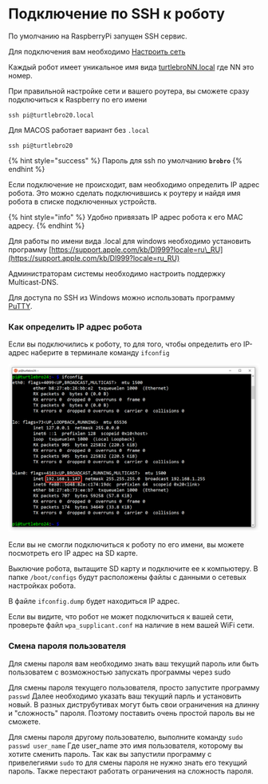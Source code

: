 # Подключение по SSH к роботу

По умолчанию на RaspberryPi запущен SSH сервис.

Для подключения вам необходимо [Настроить сеть](networking.md)

Каждый робот имеет уникальное имя вида [turtlebroNN.local](http://turtlebronn.local/) где NN это номер.

При правильной настройке сети и вашего роутера, вы сможете сразу подключиться к Raspberry по его имени

```text
ssh pi@turtlebro20.local
```

Для MACOS работает вариант без `.local`

```text
ssh pi@turtlebro20
```

{% hint style="success" %}
Пароль для ssh по умолчанию **`brobro`**
{% endhint %}

Если подключение не происходит, вам необходимо определить IP адрес робота. Это можно сделать подключившись к роутеру и найдя имя робота в списке подключенных устройств.

{% hint style="info" %}
Удобно привязать IP адрес робота к его MAC адресу.
{% endhint %}

Для работы по имени вида .local для windows необходимо установить программу [https://support.apple.com/kb/Dl999?locale=ru\_RU](https://support.apple.com/kb/Dl999?locale=ru_RU)

Администраторам системы необходимо настроить поддержку Multicast-DNS.

Для доступа по SSH из Windows можно использовать программу [PuTTY](https://www.chiark.greenend.org.uk/~sgtatham/putty/latest.html).

### Как определить IP адрес робота

Если вы подключились к роботу, то для того, чтобы определить его IP-адрес наберите в терминале команду `ifconfig`

![](../.gitbook/assets/image.png)

Если вы не смогли подключиться к роботу по его имени, вы можете посмотреть его IP адрес на SD карте.

Выключие робота, вытащите SD карту и подключите ее  к компьютеру. В папке `/boot/configs` будут расположены файлы с данными о сетевых настройках робота.

В файле `ifconfig.dump` будет находиться IP адрес.

Если вы видите, что робот не может подключиться к вашей сети, проверьте файл `wpa_supplicant.conf` на наличие в нем вашей WiFi сети.

### Смена пароля пользователя

Для смены пароля вам необходимо знать ваш текущий пароль или быть пользоватем с возможностью запускать программы через sudo

Для смены пароля текущего пользователя, просто запустите программу `passwd` Далее необходимо указать ваш текущий парль и установить новый. В разных диструбутивах могут быть свои ограничения на длинну и "сложность" пароля. Поэтому поставить очень простой пароль вы не сможете.

Для смены пароля другому пользователю, выполните команду `sudo passwd user_name`  Где user\_name это имя пользователя, которому вы хотите сменить пароль. Так как вы запустили программу с привелегиями `sudo` то для смены пароля не нужно знать его текущий пароль. Также перестают работать ограничения на сложность пароля.



